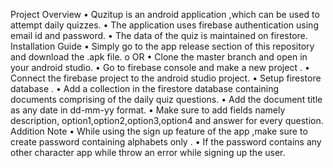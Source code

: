 Project Overview
•	Quzitup is an android application  ,which can be used to attempt daily quizzes.
•	The application uses firebase authentication using email id and password.
•	The data of the quiz is maintained on firestore.
Installation Guide
•	Simply go to the app release section of this repository and download the .apk file.
o	OR
•	Clone the master branch and open in your android studio.
•	Go to firebase console and make a new project .
•	Connect the firebase project to the android studio project.
•	Setup firestore database .
•	Add a collection in the firestore database containing documents comprising of the daily quiz questions.
•	Add the document title as any date in dd-mm-yy format.
•	Make sure to add fields namely description, option1,option2,option3,option4 and answer for every question.
Addition Note
•	While using the sign up feature of the app ,make sure to create password containing alphabets only .
•	If the password contains any other character app while throw an error while signing up the user.
